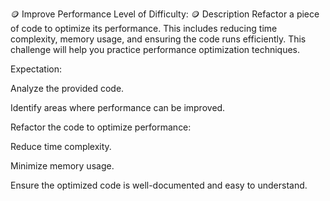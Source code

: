 🪙 Improve Performance
Level of Difficulty: 🪙
Description
Refactor a piece of code to optimize its performance. This includes reducing time complexity, memory usage, and ensuring the code runs efficiently. This challenge will help you practice performance optimization techniques.

Expectation:

Analyze the provided code.

Identify areas where performance can be improved.

Refactor the code to optimize performance:

Reduce time complexity.

Minimize memory usage.

Ensure the optimized code is well-documented and easy to understand.
